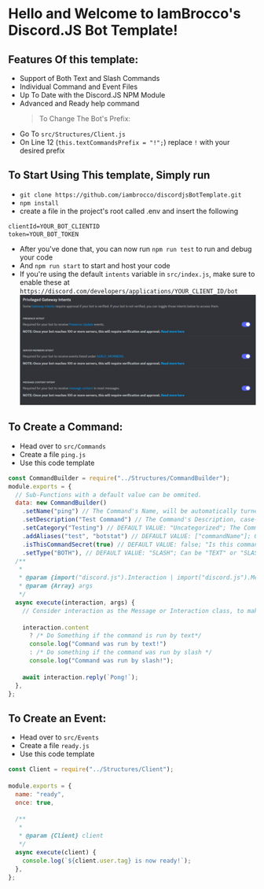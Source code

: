 # Hello and Welcome to IamBrocco's Discord.JS Bot Template!

## Features Of this template:

- Support of Both Text and Slash Commands
- Individual Command and Event Files
- Up To Date with the Discord.JS NPM Module
- Advanced and Ready help command
  > To Change The Bot's Prefix:
- Go To `src/Structures/Client.js`
- On Line 12 (`this.textCommandsPrefix = "!";`) replace `!` with your desired prefix

## To Start Using This template, Simply run

>

- `git clone https://github.com/iambrocco/discordjsBotTemplate.git`
- `npm install`
- create a file in the project's root called .env and insert the following

```env
clientId=YOUR_BOT_CLIENTID
token=YOUR_BOT_TOKEN
```
- After you've done that, you can now run `npm run test` to run and debug your code
- And `npm run start` to start and host your code
- If you're using the default `intents` variable in `src/index.js`, make sure to enable these at
`https://discord.com/developers/applications/YOUR_CLIENT_ID/bot`
![intents](https://github.com/iambrocco/discordjsBotTemplate/blob/main/Assets/intents.png?raw=true)

## To Create a Command:

- Head over to `src/Commands`
- Create a file `ping.js`
- Use this code template

```js
const CommandBuilder = require("../Structures/CommandBuilder");
module.exports = {
  // Sub-Functions with a default value can be ommited.
  data: new CommandBuilder()
    .setName("ping") // The Command's Name, will be automatically turned to lowercase.
    .setDescription("Test Command") // The Command's Description, case-insensitive.
    .setCategory("Testing") // DEFAULT VALUE: "Uncategorized"; The Command's Category, Used for sorting in the built-in help command
    .addAliases("test", "botstat") // DEFAULT VALUE: ["commandName"]; Other execution names for the command, ONLY WORKS WITH TEXT COMMANDS
    .isThisCommandSecret(true) // DEFAULT VALUE: false; "Is this command hidden from the built-in help command?". To make the command really hidden, I advice you to make it a "TEXT" type command
    .setType("BOTH"), // DEFAULT VALUE: "SLASH"; Can be "TEXT" or "SLASH" or "BOTH"
  /**
   *
   * @param {import("discord.js").Interaction | import("discord.js").Message} interaction
   * @param {Array} args
   */
  async execute(interaction, args) {
    // Consider interaction as the Message or Interaction class, to make commands of type "BOTH" work you can do:

    interaction.content
      ? /* Do Something if the command is run by text*/ 
      console.log("Command was run by text!")
      : /* Do something if the command was run by slash */ 
      console.log("Command was run by slash!");

    await interaction.reply(`Pong!`);
  },
};
```

## To Create an Event:

- Head over to `src/Events`
- Create a file `ready.js`
- Use this code template

```js
const Client = require("../Structures/Client");

module.exports = {
  name: "ready",
  once: true,

  /**
   *
   * @param {Client} client
   */
  async execute(client) {
    console.log(`${client.user.tag} is now ready!`);
  },
};
```
